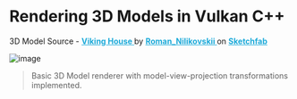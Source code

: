# Rendering 3D Models in Vulkan C++



3D Model Source - <a href="https://sketchfab.com/3d-models/viking-house-cea7cbebcd3842e5b08d72b237ca830a?utm_medium=embed&utm_campaign=share-popup&utm_content=cea7cbebcd3842e5b08d72b237ca830a" target="_blank" rel="nofollow" style="font-weight: bold; color: #1CAAD9;"> Viking House </a> by <a href="https://sketchfab.com/Roman_Nilikovskii?utm_medium=embed&utm_campaign=share-popup&utm_content=cea7cbebcd3842e5b08d72b237ca830a" target="_blank" rel="nofollow" style="font-weight: bold; color: #1CAAD9;"> Roman_Nilikovskii </a> on <a href="https://sketchfab.com?utm_medium=embed&utm_campaign=share-popup&utm_content=cea7cbebcd3842e5b08d72b237ca830a" target="_blank" rel="nofollow" style="font-weight: bold; color: #1CAAD9;">Sketchfab</a></p></div>


![image](https://github.com/user-attachments/assets/e6e84b21-9d91-42dd-af36-8bfa73e37b7b)
> Basic 3D Model renderer with model-view-projection transformations implemented.




